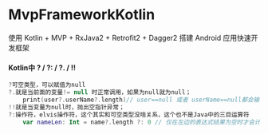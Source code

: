 # MvpFrameworkKotlin
使用 Kotlin + MVP + RxJava2 + Retrofit2 + Dagger2 搭建 Android 应用快速开发框架

#### Kotlin中 ? / ?: / ?. / !!

```kotlin
?可空类型，可以赋值为null
?.就是当前面的变量!= null 时正常调用，如果为null就为null；
	print(user?.userName?.length)// user==null 或者 userName==null都会输出null
!!就是当变量为null时，抛出空指针异常；
?:操作符，elvis操作符，这个其实和可空类型没啥关系，这个也不是Java中的三目运算符
	var nameLen: Int = name?.length ?: 0 // 仅在左边的表达式结果为空时才会计算?:后面的表达式
```

